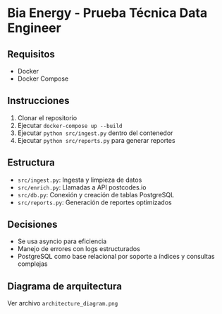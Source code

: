 # Bia Energy - Prueba Técnica Data Engineer

## Requisitos
- Docker
- Docker Compose

## Instrucciones
1. Clonar el repositorio
2. Ejecutar `docker-compose up --build`
3. Ejecutar `python src/ingest.py` dentro del contenedor
4. Ejecutar `python src/reports.py` para generar reportes

## Estructura
- `src/ingest.py`: Ingesta y limpieza de datos
- `src/enrich.py`: Llamadas a API postcodes.io
- `src/db.py`: Conexión y creación de tablas PostgreSQL
- `src/reports.py`: Generación de reportes optimizados

## Decisiones
- Se usa asyncio para eficiencia
- Manejo de errores con logs estructurados
- PostgreSQL como base relacional por soporte a índices y consultas complejas

## Diagrama de arquitectura
Ver archivo `architecture_diagram.png`